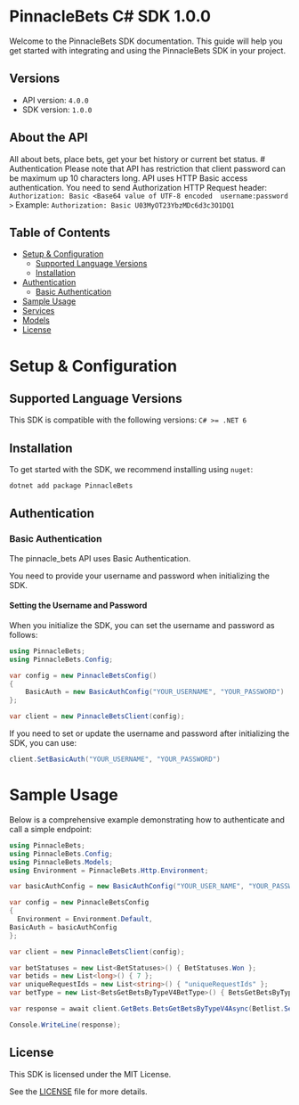 # PinnacleBets C# SDK 1.0.0

Welcome to the PinnacleBets SDK documentation. This guide will help you get started with integrating and using the PinnacleBets SDK in your project.

## Versions

- API version: `4.0.0`
- SDK version: `1.0.0`

## About the API

All about bets, place bets, get your bet history or current bet status. # Authentication Please note that API has restriction that client password can be maximum up 10 characters long. API uses HTTP Basic access authentication. You need to send Authorization HTTP Request header: `Authorization: Basic <Base64 value of UTF-8 encoded  username:password >` Example: `Authorization: Basic U03MyOT23YbzMDc6d3c3O1DQ1`

## Table of Contents

- [Setup & Configuration](#setup--configuration)
  - [Supported Language Versions](#supported-language-versions)
  - [Installation](#installation)
- [Authentication](#authentication)
  - [Basic Authentication](#basic-authentication)
- [Sample Usage](#sample-usage)
- [Services](#services)
- [Models](#models)
- [License](#license)

# Setup & Configuration

## Supported Language Versions

This SDK is compatible with the following versions: `C# >= .NET 6`

## Installation

To get started with the SDK, we recommend installing using `nuget`:

```bash
dotnet add package PinnacleBets
```

## Authentication

### Basic Authentication

The pinnacle_bets API uses Basic Authentication.

You need to provide your username and password when initializing the SDK.

#### Setting the Username and Password

When you initialize the SDK, you can set the username and password as follows:

```cs
using PinnacleBets;
using PinnacleBets.Config;

var config = new PinnacleBetsConfig()
{
	BasicAuth = new BasicAuthConfig("YOUR_USERNAME", "YOUR_PASSWORD")
};

var client = new PinnacleBetsClient(config);
```

If you need to set or update the username and password after initializing the SDK, you can use:

```cs
client.SetBasicAuth("YOUR_USERNAME", "YOUR_PASSWORD")
```

# Sample Usage

Below is a comprehensive example demonstrating how to authenticate and call a simple endpoint:

```cs
using PinnacleBets;
using PinnacleBets.Config;
using PinnacleBets.Models;
using Environment = PinnacleBets.Http.Environment;

var basicAuthConfig = new BasicAuthConfig("YOUR_USER_NAME", "YOUR_PASSWORD");

var config = new PinnacleBetsConfig
{
  Environment = Environment.Default,
BasicAuth = basicAuthConfig
};

var client = new PinnacleBetsClient(config);

var betStatuses = new List<BetStatuses>() { BetStatuses.Won };
var betids = new List<long>() { 7 };
var uniqueRequestIds = new List<string>() { "uniqueRequestIds" };
var betType = new List<BetsGetBetsByTypeV4BetType>() { BetsGetBetsByTypeV4BetType.Spread };

var response = await client.GetBets.BetsGetBetsByTypeV4Async(Betlist.Settled, betStatuses, "fromDate", "toDate", SortDir.Asc, 1000, 8, betids, uniqueRequestIds, betType);

Console.WriteLine(response);

```

## License

This SDK is licensed under the MIT License.

See the [LICENSE](LICENSE) file for more details.

<!-- This file was generated by liblab | https://liblab.com/ -->
